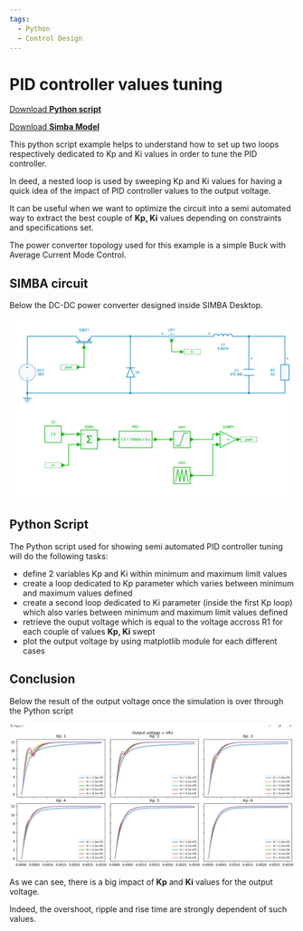 ```yaml
---
tags:
  - Python
  - Control Design
---
```


# PID controller values tuning

[Download **Python script**](PI_tuning.py)

[Download **Simba Model**](DC-DC_Average-current_mode_control.jsimba)

This python script example helps to understand how to set up two loops respectively dedicated to Kp and Ki values in order to tune the PID controller.

In deed, a nested loop is used by sweeping Kp and Ki values for having a quick idea of the impact of PID controller values to the output voltage.

It can be useful when we want to optimize the circuit into a semi automated way to extract the best couple of **Kp, Ki** values depending on constraints and specifications set.

The power converter topology used for this example is a simple Buck with Average Current Mode Control.


## SIMBA circuit

Below the DC-DC power converter designed inside SIMBA Desktop.

![Buck](fig/Buck.png)


## Python Script

The Python script used for showing semi automated PID controller tuning will do the following tasks:

* define 2 variables Kp and Ki within minimum and maximum limit values
* create a loop dedicated to Kp parameter which varies between minimum and maximum values defined
* create a second loop dedicated to Ki parameter (inside the first Kp loop) which also varies between minimum and maximum limit values defined
* retrieve the ouput voltage which is equal to the voltage accross R1 for each couple of values **Kp, Ki** swept
* plot the output voltage by using matplotlib module for each different cases


## Conclusion

Below the result of the output voltage once the simulation is over through the Python script

![result](fig/result.png)

As we can see, there is a big impact of **Kp** and **Ki** values for the output voltage.

Indeed, the overshoot, ripple and rise time are strongly dependent of such values.
